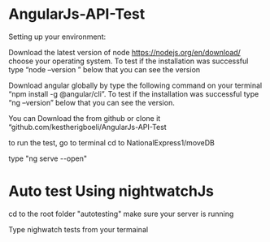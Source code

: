 # AngularJs-API-Test

Setting up your environment:

Download the latest version of node https://nodejs.org/en/download/ choose your operating system. To test if the installation was successful type “node –version ” below that you can see the version

Download angular globally by type the following command on your terminal “npm install -g @angular/cli”. To test if the installation was successful type “ng –version” below that you can see the version.

You can Download the from github or clone it “github.com/kestherigboeli/AngularJs-API-Test

to run the test, go to terminal cd to NationalExpress1/moveDB

type "ng serve --open"

# Auto test Using nightwatchJs
cd to the root folder "autotesting" make sure your server is running

Type nighwatch tests from your termainal

